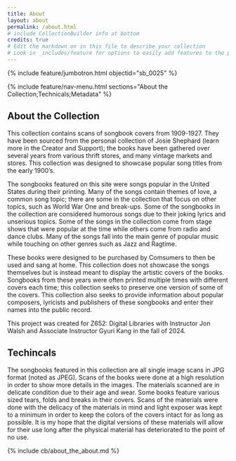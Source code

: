 ```yaml
---
title: About
layout: about
permalink: /about.html
# include CollectionBuilder info at bottom
credits: true
# Edit the markdown on in this file to describe your collection
# Look in _includes/feature for options to easily add features to the page
---
```


{% include feature/jumbotron.html objectid="sb_0025" %}

{% include feature/nav-menu.html sections="About the Collection;Technicals;Metadata" %}

## About the Collection

This collection contains scans of songbook covers from 1909-1927. They have been sourced from the personal collection of Josie Shephard (learn more in the Creator and Support); the books have been gathered over several years from various thrift stores, and many vintage markets and stores. This collection was designed to showcase popular song titles from the early 1900’s. 

The songbooks featured on this site were songs popular in the United States during their printing. Many of the songs contain themes of love, a common song topic; there are some in the collection that focus on other topics, such as World War One and break-ups. Some of the songbooks in the collection are considered humorous songs due to their joking lyrics and unserious topics. Some of the songs in the collection come from stage shows that were popular at the time while others come from radio and dance clubs.  Many of the songs fall into the main genre of popular music while touching on other genres such as Jazz and Ragtime. 

These books were designed to be purchased by Comsumers to then be used and sang at home. This collection does not showcase the songs themselves but is instead meant to display the artistic covers of the books. Songbooks from these years were often printed multiple times with different covers each time; this collection seeks to preserve one version of some of the covers. This collection also seeks to provide information about popular composers, lyricists and publishers of these songbooks and enter their names into the public record.  

This project was created for Z652: Digital Libraries with Instructor Jon Walsh and Associate Instructor Gyuri Kang in the fall of 2024. 

## Techincals

The songbooks featured in this collection are all single image scans in JPG format (noted as JPEG). Scans of the books were done at a high resolution in order to show more details in the images. The materials scanned are in delicate condition due to their age and wear. Some books feature various sized tears, folds and breaks in their covers. Scans of the materials were done with the delicacy of the materials in mind and light exposer was kept to a minimum in order to keep the colors of the covers intact for as long as possible. It is my hope that the digital versions of these materials will allow for their use long after the physical material has deteriorated to the point of no use.  

<!-- IMPORTANT!!! DELETE this comment and the include below when you are finished editing this page for your collection. The include below introduces about page features. They will show up on your collection's about page until you delete it.  -->
{% include cb/about_the_about.md %} 
